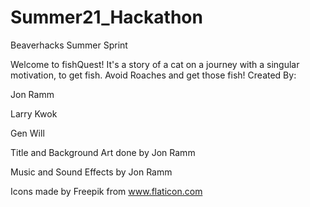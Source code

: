 # Summer21_Hackathon
Beaverhacks Summer Sprint

Welcome to fishQuest!
It's a story of a cat on a journey with a singular motivation, to get fish. Avoid Roaches and get those fish!
Created By:

Jon Ramm

Larry Kwok

Gen Will

Title and Background Art done by Jon Ramm

Music and Sound Effects by Jon Ramm

Icons made by Freepik from www.flaticon.com
